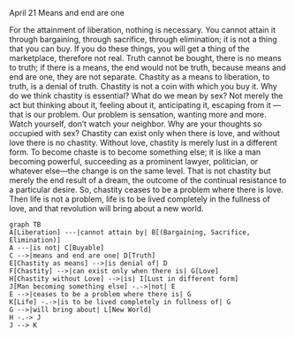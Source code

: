 April 21
Means and end are one

For the attainment of liberation, nothing is necessary. You cannot attain it through bargaining, through sacrifice, through elimination; it is not a thing that you can buy. If you do these things, you will get a thing of the marketplace, therefore not real. Truth cannot be bought, there is no means to truth; if there is a means, the end would not be truth, because means and end are one, they are not separate. Chastity as a means to liberation, to truth, is a denial of truth. Chastity is not a coin with which you buy it.
Why do we think chastity is essential? What do we mean by sex? Not merely the act but thinking about it, feeling about it, anticipating it, escaping from it — that is our problem. Our problem is sensation, wanting more and more. Watch yourself, don’t watch your neighbor. Why are your thoughts so occupied with sex? Chastity can exist only when there is love, and without love there is no chastity. Without love, chastity is merely lust in a different form. To become chaste is to become something else; it is like a man becoming powerful, succeeding as a prominent lawyer, politician, or whatever else—the change is on the same level. That is not chastity but merely the end result of a dream, the outcome of the continual resistance to a particular desire. So, chastity ceases to be a problem where there is love. Then life is not a problem, life is to be lived completely in the fullness of love, and that revolution will bring about a new world.

```mermaid
graph TB
A[Liberation] ---|cannot attain by| B[(Bargaining, Sacrifice, Elimination)]
A ---|is not| C[Buyable]
C -->|means and end are one| D[Truth]
E[Chastity as means] -->|is denial of| D
F[Chastity] -->|can exist only when there is| G[Love]
H[Chastity without Love] -->|is| I[Lust in different form]
J[Man becoming something else] -.->|not| E
E -->|ceases to be a problem where there is| G
K[Life] -.->|is to be lived completely in fullness of| G
G -->|will bring about| L[New World]
H -.-> J
J --> K
```
